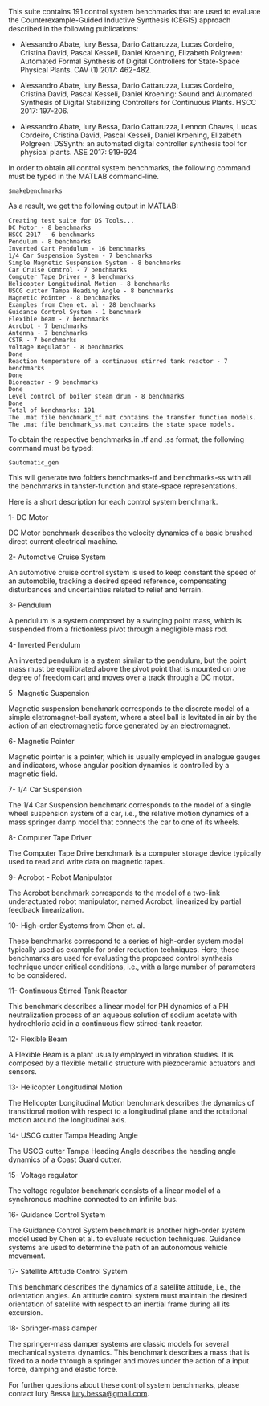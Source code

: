 This suite contains 191 control system benchmarks that are used 
to evaluate the Counterexample-Guided Inductive Synthesis (CEGIS)
approach described in the following publications:

- Alessandro Abate, Iury Bessa, Dario Cattaruzza, Lucas Cordeiro, 
Cristina David, Pascal Kesseli, Daniel Kroening, Elizabeth Polgreen:
Automated Formal Synthesis of Digital Controllers for State-Space 
Physical Plants. CAV (1) 2017: 462-482.

- Alessandro Abate, Iury Bessa, Dario Cattaruzza, Lucas Cordeiro, 
Cristina David, Pascal Kesseli, Daniel Kroening:
Sound and Automated Synthesis of Digital Stabilizing 
Controllers for Continuous Plants. HSCC 2017: 197-206.

- Alessandro Abate, Iury Bessa, Dario Cattaruzza, Lennon Chaves, 
Lucas Cordeiro, Cristina David, Pascal Kesseli, Daniel Kroening, Elizabeth Polgreen:
DSSynth: an automated digital controller synthesis tool for physical plants. 
ASE 2017: 919-924

In order to obtain all control system benchmarks, the following command 
must be typed in the MATLAB command-line.

`$makebenchmarks`

As a result, we get the following output in MATLAB:

```
Creating test suite for DS Tools...
DC Motor - 8 benchmarks
HSCC 2017 - 6 benchmarks
Pendulum - 8 benchmarks
Inverted Cart Pendulum - 16 benchmarks
1/4 Car Suspension System - 7 benchmarks
Simple Magnetic Suspension System - 8 benchmarks
Car Cruise Control - 7 benchmarks
Computer Tape Driver - 8 benchmarks
Helicopter Longitudinal Motion - 8 benchmarks
USCG cutter Tampa Heading Angle - 8 benchmarks
Magnetic Pointer - 8 benchmarks
Examples from Chen et. al - 28 benchmarks
Guidance Control System - 1 benchmark
Flexible beam - 7 benchmarks
Acrobot - 7 benchmarks
Antenna - 7 benchmarks
CSTR - 7 benchmarks
Voltage Regulator - 8 benchmarks
Done
Reaction temperature of a continuous stirred tank reactor - 7 benchmarks
Done
Bioreactor - 9 benchmarks
Done
Level control of boiler steam drum - 8 benchmarks
Done
Total of benchmarks: 191
The .mat file benchmark_tf.mat contains the transfer function models.
The .mat file benchmark_ss.mat contains the state space models.
```

To obtain the respective benchmarks in .tf and .ss format, the following 
command must be typed:

`$automatic_gen`

This will generate two folders benchmarks-tf and benchmarks-ss with all
the benchmarks in tansfer-function and state-space representations.

Here is a short description for each control system benchmark.

1- DC Motor

DC Motor benchmark describes the velocity dynamics of a basic 
brushed direct current electrical machine.

2- Automotive Cruise System

An automotive cruise control system is used to keep constant the speed 
of an automobile, tracking a desired speed reference, compensating 
disturbances and uncertainties related to relief and terrain.

3- Pendulum

A pendulum is a system composed by a swinging point mass, which is 
suspended from a frictionless pivot through a negligible mass rod.

4- Inverted Pendulum

An inverted pendulum is a system similar to the pendulum, but the point 
mass must be equilibrated above the pivot point that is mounted on 
one degree of freedom cart and moves over a track through a DC motor.

5- Magnetic Suspension

Magnetic suspension benchmark corresponds to the discrete model of a 
simple eletromagnet-ball system, where a steel ball is levitated in air 
by the action of an electromagnetic force generated by an electromagnet.

6- Magnetic Pointer

Magnetic pointer is a pointer, which is usually employed in analogue 
gauges and indicators, whose angular position dynamics is controlled 
by a magnetic field.

7- 1/4 Car Suspension

The 1/4 Car Suspension benchmark corresponds to the model of a single 
wheel suspension system of a car, i.e., the relative motion dynamics 
of a mass springer damp model that connects the car to one of its wheels.

8- Computer Tape Driver

The Computer Tape Drive benchmark is a computer storage device typically 
used to read and write data on magnetic tapes.

9- Acrobot - Robot Manipulator

The Acrobot benchmark corresponds to the model of a two-link 
underactuated robot manipulator, named Acrobot, linearized by partial 
feedback linearization.

10- High-order Systems from Chen et. al.

These benchmarks correspond to a series of high-order system model 
typically used as example for order reduction techniques. Here, 
these benchmarks are used for evaluating the proposed control synthesis 
technique under critical conditions, i.e., with a large number 
of parameters to be considered.

11- Continuous Stirred Tank Reactor

This benchmark describes a linear model for PH dynamics of a PH 
neutralization process of an aqueous solution of sodium acetate with 
hydrochloric acid in a continuous flow stirred-tank reactor.

12- Flexible Beam

A Flexible Beam is a plant usually employed in vibration studies. It is 
composed by a flexible metallic structure with piezoceramic actuators 
and sensors.

13- Helicopter Longitudinal Motion

The Helicopter Longitudinal Motion benchmark describes the dynamics of 
transitional motion with respect to a longitudinal plane and the 
rotational motion around the longitudinal axis.

14- USCG cutter Tampa Heading Angle

The USCG cutter Tampa Heading Angle describes the heading angle 
dynamics of a Coast Guard cutter.

15- Voltage regulator

The voltage regulator benchmark consists of a linear model of a 
synchronous machine connected to an infinite bus.

16- Guidance Control System

The Guidance Control System benchmark is another high-order system 
model used by Chen et al. to evaluate reduction techniques. Guidance 
systems are used to determine the path of an autonomous vehicle movement.

17- Satellite Attitude Control System

This benchmark describes the dynamics of a satellite attitude, i.e., 
the orientation angles. An attitude control system must maintain the 
desired orientation of satellite with respect to an inertial frame 
during all its excursion. 

18- Springer-mass damper

The springer-mass damper systems are classic models for several 
mechanical systems dynamics. This benchmark describes a mass that is 
fixed to a node through a springer and moves under the action of a 
input force, damping and elastic force.

For further questions about these control system benchmarks, 
please contact Iury Bessa <iury.bessa@gmail.com>. 
